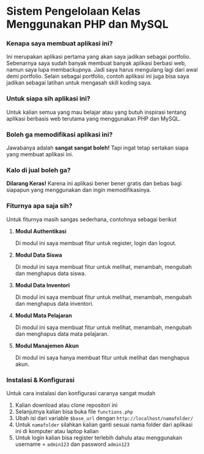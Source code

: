 # Sistem Pengelolaan Kelas Menggunakan PHP dan MySQL

### Kenapa saya membuat aplikasi ini?

Ini merupakan aplikasi pertama yang akan saya jadikan sebagai portfolio. Sebenarnya saya sudah banyak membuat banyak aplikasi berbasi web, namun saya lupa membackupnya. Jadi saya harus mengulang lagi dari awal demi portfolio. Selain sebagai portfolio, contoh aplikasi ini juga bisa saya jadikan sebagai latihan untuk mengasah skill koding saya.

### Untuk siapa sih aplikasi ini?

Untuk kalian semua yang mau belajar atau yang butuh inspirasi tentang aplikasi berbasis web terutama yang menggunakan PHP dan MySQL.

### Boleh ga memodifikasi aplikasi ini?

Jawabanya adalah **sangat sangat boleh!** Tapi ingat tetap sertakan siapa yang membuat aplikasi ini.

### Kalo di jual boleh ga?

**Dilarang Keras!** Karena ini aplikasi bener bener gratis dan bebas bagi siapapun yang menggunakan dan ingin memodifikasinya.

### Fiturnya apa saja sih?

Untuk fiturnya masih sangas sederhana, contohnya sebagai berikut

1. **Modul Authentikasi**

   Di modul ini saya membuat fitur untuk register, login dan logout.

2. **Modul Data Siswa**

   Di modul ini saya membuat fitur untuk melihat, menambah, mengubah dan menghapus data siswa.

3. **Modul Data Inventori**

   Di modul ini saya membuat fitur untuk melihat, menambah, mengubah dan menghapus data inventori.

4. **Modul Mata Pelajaran**

   Di modul ini saya membuat fitur untuk melihat, menambah, mengubah dan menghapus data mata pelajaran.

5. **Modul Manajemen Akun**

   Di modul ini saya hanya membuat fitur untuk melihat dan menghapus akun.

### Instalasi & Konfigurasi

Untuk cara instalasi dan konfigurasi caranya sangat mudah

1. Kalian download atau clone repositori ini
2. Selanjutnya kalian bisa buka file `functions.php`
3. Ubah isi dari variable `$base_url` dengan `http://localhost/namafolder/`
4. Untuk `namafolder` silahkan kalian ganti sesuai nama folder dari aplikasi ini di komputer atau laptop kalian
5. Untuk login kalian bisa register terlebih dahulu atau menggunakan username = `admin123` dan password `admin123`

#
